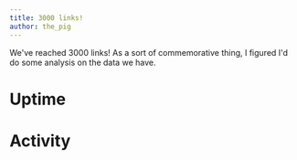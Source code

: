 ```yaml
---
title: 3000 links!
author: the_pig
---
```


We've reached 3000 links! As a sort of commemorative thing, I figured I'd do
some analysis on the data we have.

# Uptime

# Activity
